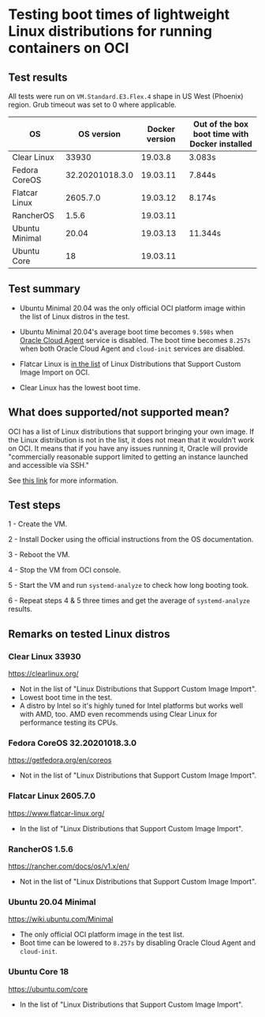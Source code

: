 # Testing boot times of lightweight Linux distributions for running containers on OCI


## Test results
All tests were run on `VM.Standard.E3.Flex.4` shape in US West (Phoenix) region. Grub timeout was set to 0 where applicable.

| OS             | OS version      | Docker version | Out of the box boot time with Docker   installed |
|----------------|-----------------|----------------|--------------------------------------------------|
| Clear Linux    | 33930           | 19.03.8        | 3.083s                                           |
| Fedora CoreOS  | 32.20201018.3.0 | 19.03.11       | 7.844s                                           |
| Flatcar Linux  | 2605.7.0        | 19.03.12       | 8.174s                                           |
| RancherOS      | 1.5.6           | 19.03.11       |                                                  |
| Ubuntu Minimal | 20.04           | 19.03.13       | 11.344s                                          |
| Ubuntu Core    | 18              | 19.03.11       |                                                  |

## Test summary

- Ubuntu Minimal 20.04 was the only official OCI platform image within the list of Linux distros in the test.
- Ubuntu Minimal 20.04's average boot time becomes `9.598s` when [Oracle Cloud Agent](https://docs.cloud.oracle.com/en-us/iaas/Content/Compute/Tasks/enablingmonitoring.htm) service is disabled. The boot time becomes `8.257s` when both Oracle Cloud Agent and `cloud-init` services are disabled.

- Flatcar Linux is [in the list](https://docs.cloud.oracle.com/en-us/iaas/Content/Compute/Tasks/importingcustomimagelinux.htm#ossupport) of Linux Distributions that Support Custom Image Import on OCI.

- Clear Linux has the lowest boot time.


## What does supported/not supported mean?
OCI has a list of Linux distributions that support bringing your own image. If the Linux distribution is not in the list, it does not mean that it wouldn't work on OCI. It means that if you have any issues running it, Oracle will provide "commercially reasonable support limited to getting an instance launched and accessible via SSH."

See [this link](https://docs.cloud.oracle.com/en-us/iaas/Content/Compute/Tasks/importingcustomimagelinux.htm#Importing_Custom_Linux_Images) for more information.

## Test steps

1 - Create the VM.

2 - Install Docker using the official instructions from the OS documentation.

3 - Reboot the VM.

4 - Stop the VM from OCI console.

5 - Start the VM and run `systemd-analyze` to check how long booting took.

6 - Repeat steps 4 & 5 three times and get the average of `systemd-analyze` results.

## Remarks on tested Linux distros


### Clear Linux 33930
https://clearlinux.org/

- Not in the list of "Linux Distributions that Support Custom Image Import".
- Lowest boot time in the test.
- A distro by Intel so it's highly tuned for Intel platforms but works well with AMD, too. AMD even recommends using Clear Linux for performance testing its CPUs.

### Fedora CoreOS 32.20201018.3.0
https://getfedora.org/en/coreos

- Not in the list of "Linux Distributions that Support Custom Image Import".

### Flatcar Linux 2605.7.0
https://www.flatcar-linux.org/

- In the list of "Linux Distributions that Support Custom Image Import".

### RancherOS 1.5.6
https://rancher.com/docs/os/v1.x/en/

- Not in the list of "Linux Distributions that Support Custom Image Import".

### Ubuntu 20.04 Minimal
https://wiki.ubuntu.com/Minimal

- The only official OCI platform image in the test list.
- Boot time can be lowered to `8.257s` by disabling Oracle Cloud Agent and `cloud-init`.

### Ubuntu Core 18
https://ubuntu.com/core

- In the list of "Linux Distributions that Support Custom Image Import".
